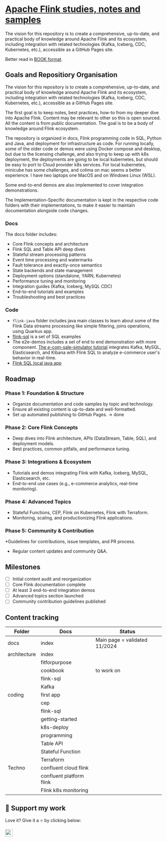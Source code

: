 # [Apache Flink studies, notes and samples](https://jbcodeforce.github.io/flink-studies/)

The vision for this repository is to create a comprehensive, up-to-date, and practical body of knowledge around Apache Flink and its ecosystem, including integration with related technologies (Kafka, Iceberg, CDC, Kubernetes, etc.), accessible as a GitHub Pages site.


Better read in [BOOK format](https://jbcodeforce.github.io/flink-studies/).

## Goals and Repositiory Organisation

The vision for this repository is to create a comprehensive, up-to-date, and practical body of knowledge around Apache Flink and its ecosystem, including integration with related technologies (Kafka, Iceberg, CDC, Kubernetes, etc.), accessible as a GitHub Pages site.

The first goal is to keep notes, best practices, how-to from my deeper dive into Apache Flink. Content may be relevant to other  so this is open sourced. All the content is from public documentation. The goal is to be a body of knowledge around Flink ecosystem.

The repository is organized in docs, Flink programming code in SQL, Python and Java, and deployment for infrastructure as code. For running locally, some of the older code or demos were using Docker compose and desktop, but due to the licensing challenge, and also trying to keep up with k8s deployment, the deployments are going to be local kubernetes, but should be easy to port to Cloud provider k8s services. For local kubernetes, minicube has some challenges, and colima on mac seems a better experience. I have two laptops one MacOS and on Windows Linux (WSL).

Some end-to-end demos are also implemented to cover integration demonstrations.

The Implementation-Specific documentation is kept in the respective code folders with their implementations, to make it easier to maintain documentation alongside code changes.

### Docs

The docs folder includes:

* Core Flink concepts and architecture
* Flink SQL and Table API deep dives
* Stateful stream processing patterns
* Event time processing and watermarks
* Fault tolerance and exactly-once semantics
* State backends and state management
* Deployment options (standalone, YARN, Kubernetes)
* Performance tuning and monitoring
* Integration guides (Kafka, Iceberg, MySQL CDC)
* End-to-end tutorials and examples
* Troubleshooting and best practices

### Code

* `flink-java` folder includes java main classes to learn about some of the Flink Data streams processing like simple filtering, joins operations, using Quarkus app.
* [flink-sql](https://github.com/jbcodeforce/flink-studies/tree/master/flink-sql) is a set of SQL examples
* The e2e-demos includes a set of end to end demonstration with more component. [The e-com-sale-simulator tutorial](https://flink.apache.org/2020/07/28/flink-sql-demo-building-e2e-streaming-application.html) integrates Kafka, MySQL, Elasticsearch, and Kibana with Flink SQL to analyze e-commerce user's behavior in real-time.
* [Flink SQL local java app](https://github.com/jbcodeforce/flink-studies/tree/master/flink-sql/flink-sql-quarkus)

## Roadmap

### Phase 1: Foundation & Structure

* Organize documentation and code samples by topic and technology.
* Ensure all existing content is up-to-date and well-formatted.
* Set up automated publishing to GitHub Pages. -> done

### Phase 2: Core Flink Concepts

* Deep dives into Flink architecture, APIs (DataStream, Table, SQL), and deployment models.
* Best practices, common pitfalls, and performance tuning.

### Phase 3: Integrations & Ecosystem

* Tutorials and demos integrating Flink with Kafka, Iceberg, MySQL, Elasticsearch, etc.
* End-to-end use cases (e.g., e-commerce analytics, real-time monitoring).

### Phase 4: Advanced Topics

* Stateful Functions, CEP, Flink on Kubernetes, Flink with Terraform.
* Monitoring, scaling, and productionizing Flink applications.

### Phase 5: Community & Contribution

*Guidelines for contributions, issue templates, and PR process.
* Regular content updates and community Q&A.

## Milestones

* [ ] Initial content audit and reorganization
* [ ] Core Flink documentation complete
* [ ] At least 3 end-to-end integration demos
* [ ] Advanced topics section launched
* [ ] Community contribution guidelines published

## Content tracking

| Folder | Docs | Status | 
| --- | --- | --- |
| docs | index | Main page = validated 11/2024 |
| architecture | index | |
|  | fitforpurpose | |
|  | cookbook | to work on |
|  | flink-sql | |
|  | Kafka | |
| coding | first app | |
|  | cep | |
|  | flink-sql | |
|  | getting-started | |
|  | k8s-deploy | |
|  | programming | |
|  | Table API | |
|  | Stateful Function | |
|  | Terraform | |
| Techno | confluent cloud flink | |
|  | confluent platform flink | |
| | Flink k8s monitoring | | 

## 🙏 Support my work

Love it? Give it a ⭐️ by clicking below:

<a href="https://github.com/jbcodeforce/flink-studies/stargazers"><img src="https://img.shields.io/github/stars/jbcodeforce/flink-studies?style=social" style="margin-left:0;box-shadow:none;border-radius:0;height:24px"></a>